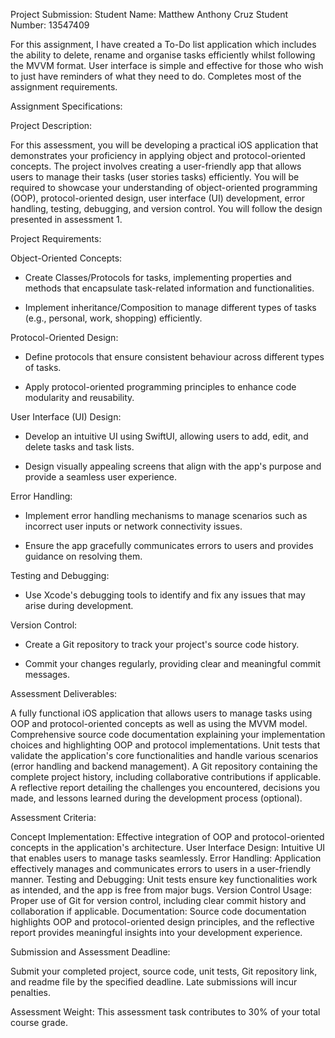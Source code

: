 Project Submission: 
Student Name: Matthew Anthony Cruz
Student Number: 13547409

For this assignment, I have created a To-Do list application which includes the ability to delete, rename and organise tasks efficiently whilst following the MVVM format. User interface is simple and effective for those who wish to just have reminders of what they need to do. Completes most of the assignment requirements. 

Assignment Specifications:

Project Description:

For this assessment, you will be developing a practical iOS application that demonstrates your proficiency in applying object and protocol-oriented concepts. The project involves creating a user-friendly app that allows users to manage their tasks (user stories tasks) efficiently. You will be required to showcase your understanding of object-oriented programming (OOP), protocol-oriented design, user interface (UI) development, error handling, testing, debugging, and version control. You will follow the design presented in assessment 1.

Project Requirements:
 

Object-Oriented Concepts:
   - Create Classes/Protocols for tasks, implementing properties and methods that encapsulate task-related information and functionalities.

   - Implement inheritance/Composition to manage different types of tasks (e.g., personal, work, shopping) efficiently.

 

Protocol-Oriented Design:
   - Define protocols that ensure consistent behaviour across different types of tasks.

   - Apply protocol-oriented programming principles to enhance code modularity and reusability.

 

User Interface (UI) Design:
   - Develop an intuitive UI using SwiftUI, allowing users to add, edit, and delete tasks and task lists.

   - Design visually appealing screens that align with the app's purpose and provide a seamless user experience.

 

Error Handling:
   - Implement error handling mechanisms to manage scenarios such as incorrect user inputs or network connectivity issues.

   - Ensure the app gracefully communicates errors to users and provides guidance on resolving them.

 

Testing and Debugging:
   

   - Use Xcode's debugging tools to identify and fix any issues that may arise during development.

 

Version Control:
   - Create a Git repository to track your project's source code history.

   - Commit your changes regularly, providing clear and meaningful commit messages.

 

Assessment Deliverables:
 

A fully functional iOS application that allows users to manage tasks using OOP and protocol-oriented concepts as well as using the MVVM model.
Comprehensive source code documentation explaining your implementation choices and highlighting OOP and protocol implementations.
Unit tests that validate the application's core functionalities and handle various scenarios (error handling and backend management).
A Git repository containing the complete project history, including collaborative contributions if applicable.
A reflective report detailing the challenges you encountered, decisions you made, and lessons learned during the development process (optional).
 

Assessment Criteria:
 

Concept Implementation: Effective integration of OOP and protocol-oriented concepts in the application's architecture.
User Interface Design: Intuitive UI that enables users to manage tasks seamlessly.
Error Handling: Application effectively manages and communicates errors to users in a user-friendly manner.
Testing and Debugging: Unit tests ensure key functionalities work as intended, and the app is free from major bugs.
Version Control Usage: Proper use of Git for version control, including clear commit history and collaboration if applicable.
Documentation: Source code documentation highlights OOP and protocol-oriented design principles, and the reflective report provides meaningful insights into your development experience.
 

Submission and Assessment Deadline:

Submit your completed project, source code, unit tests, Git repository link, and readme file by the specified deadline. Late submissions will incur penalties.

 

Assessment Weight:
This assessment task contributes to 30% of your total course grade.
